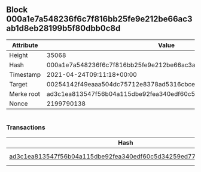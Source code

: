 ## Block 000a1e7a548236f6c7f816bb25fe9e212be66ac3ab1d8eb28199b5f80dbb0c8d

Attribute | Value
--- | ---
Height | 35068
Hash | 000a1e7a548236f6c7f816bb25fe9e212be66ac3ab1d8eb28199b5f80dbb0c8d
Timestamp | 2021-04-24T09:11:18+00:00
Target | 00254142f49eaaa504dc75712e8378ad5316cbcead634704b3734b6271167cc4
Merke root | ad3c1ea813547f56b04a115dbe92fea340edf60c5d34259ed77c792aa4bab4f0
Nonce | 2199790138

```

```

### Transactions

Hash | Amount
--- | ---
[ad3c1ea813547f56b04a115dbe92fea340edf60c5d34259ed77c792aa4bab4f0](ad3c1ea813547f56b04a115dbe92fea340edf60c5d34259ed77c792aa4bab4f0.md) | 10.00000000 SKEPTI 
